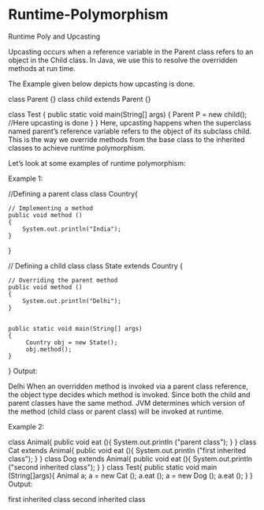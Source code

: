 # Runtime-Polymorphism
Runtime Poly and Upcasting 


Upcasting occurs when a reference variable in the Parent class refers to an object in the Child class. In Java, we use this to resolve the overridden methods at run time.


The Example given below depicts how upcasting is done. 

class Parent {}
class child extends Parent {}

class Test {
    public static void main(String[] args) {
        Parent P = new child();                       //Here upcasting is done
    }
}
Here, upcasting happens when the superclass named parent’s reference variable refers to the object of its subclass child. This is the way we override methods from the base class to the inherited classes to achieve runtime polymorphism.

Let’s look at some examples of runtime polymorphism:

Example 1:

//Defining a parent class 
class Country{
 
    // Implementing a method
    public void method ()
    {
        System.out.println("India");
    }
}
 
// Defining a child class
class State extends Country {
 
    // Overriding the parent method
    public void method ()
    {
        System.out.println("Delhi");
    }

    
    public static void main(String[] args)
    {
         Country obj = new State();
         obj.method();
    }
}
Output:

Delhi
When an overridden method is invoked via a parent class reference, the object type decides which method is invoked. Since both the child and parent classes have the same method. JVM determines which version of the method (child class or parent class) will be invoked at runtime.

Example 2:

class Animal{
  public void eat (){
    System.out.println ("parent class");
  }
}
class Cat extends Animal{
  public void eat (){
    System.out.println ("first inherited class");
  }
}
class Dog extends Animal{
  public void eat (){
    System.out.println ("second inherited class");
  }
}
class Test{
  public static void main (String[]args){
     Animal a;
      a = new Cat ();
      a.eat ();
      a = new Dog ();
      a.eat ();
  }
}
Output:

first inherited class
second inherited class

